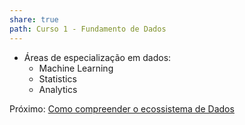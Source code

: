 ```yaml
---
share: true
path: Curso 1 - Fundamento de Dados
---
```

- Áreas de especialização em dados:
	- Machine Learning
	- Statistics
	- Analytics

Próximo: [Como compreender o ecossistema de Dados](./Como%20compreender%20o%20ecossistema%20de%20Dados.md)
